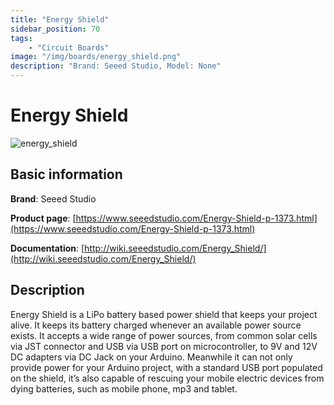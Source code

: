 ```yaml
---
title: "Energy Shield"
sidebar_position: 70
tags:
    - "Circuit Boards"
image: "/img/boards/energy_shield.png"
description: "Brand: Seeed Studio, Model: None"
---
```

# Energy Shield

![energy_shield](/img/boards/energy_shield.png)

## Basic information

**Brand**: Seeed Studio

**Product page**: [https://www.seeedstudio.com/Energy-Shield-p-1373.html](https://www.seeedstudio.com/Energy-Shield-p-1373.html)

**Documentation**: [http://wiki.seeedstudio.com/Energy_Shield/](http://wiki.seeedstudio.com/Energy_Shield/)

## Description

Energy Shield is a LiPo battery based power shield that keeps your project alive\. It keeps its battery charged whenever an available power source exists\. It accepts a wide range of power sources, from common solar cells via JST connector and USB via USB port on microcontroller, to 9V and 12V DC adapters via DC Jack on your Arduino\. Meanwhile it can not only provide power for your Arduino project, with a standard USB port populated on the shield, it’s also capable of rescuing your mobile electric devices from dying batteries, such as mobile phone, mp3 and tablet\.

